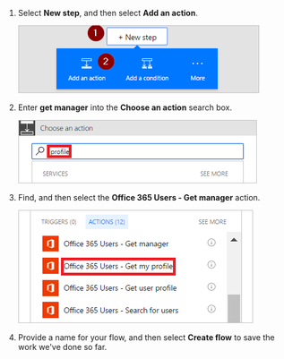 1. Select **New step**, and then select **Add an action**.
   
    ![new step](media/modern-approvals/select-sharepoint-add-action.png)
2. Enter **get manager** into the **Choose an action** search box.
   
    ![search for profile](media/modern-approvals/search-for-profile.png)
3. Find, and then select the **Office 365 Users - Get manager** action.
   
    ![select office users](media/modern-approvals/select-my-profile.png)
4. Provide a name for your flow, and then select **Create flow** to save the work we've done so far.

